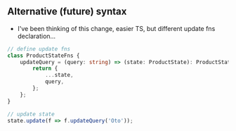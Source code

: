 

Alternative (future) syntax
---------------------------
- I've been thinking of this change, easier TS, but different update fns declaration...

```typescript
// define update fns
class ProductStateFns {
    updateQuery = (query: string) => (state: ProductState): ProductState => {
        return {
            ...state,
            query,
        };
    };
}

// update state
state.update(f => f.updateQuery('Oto'));
```